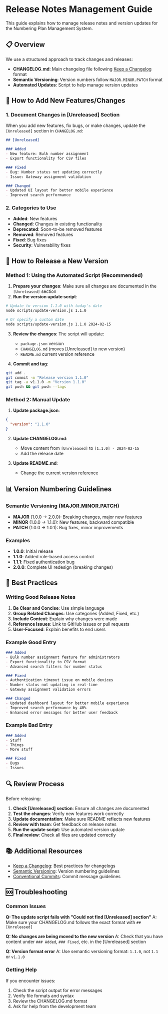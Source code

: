 # Release Notes Management Guide

This guide explains how to manage release notes and version updates for the Numbering Plan Management System.

## 📋 Overview

We use a structured approach to track changes and releases:

- **CHANGELOG.md**: Main changelog file following [Keep a Changelog](https://keepachangelog.com/) format
- **Semantic Versioning**: Version numbers follow `MAJOR.MINOR.PATCH` format
- **Automated Updates**: Script to help manage version updates

## 🚀 How to Add New Features/Changes

### 1. Document Changes in [Unreleased] Section

When you add new features, fix bugs, or make changes, update the `[Unreleased]` section in `CHANGELOG.md`:

```markdown
## [Unreleased]

### Added
- New feature: Bulk number assignment
- Export functionality for CSV files

### Fixed
- Bug: Number status not updating correctly
- Issue: Gateway assignment validation

### Changed
- Updated UI layout for better mobile experience
- Improved search performance
```

### 2. Categories to Use

- **Added**: New features
- **Changed**: Changes in existing functionality
- **Deprecated**: Soon-to-be removed features
- **Removed**: Removed features
- **Fixed**: Bug fixes
- **Security**: Vulnerability fixes

## 🔄 How to Release a New Version

### Method 1: Using the Automated Script (Recommended)

1. **Prepare your changes**: Make sure all changes are documented in the `[Unreleased]` section
2. **Run the version update script**:

```bash
# Update to version 1.1.0 with today's date
node scripts/update-version.js 1.1.0

# Or specify a custom date
node scripts/update-version.js 1.1.0 2024-02-15
```

3. **Review the changes**: The script will update:
   - `package.json` version
   - `CHANGELOG.md` (moves [Unreleased] to new version)
   - `README.md` current version reference

4. **Commit and tag**:
```bash
git add .
git commit -m "Release version 1.1.0"
git tag -a v1.1.0 -m "Version 1.1.0"
git push && git push --tags
```

### Method 2: Manual Update

1. **Update package.json**:
```json
{
  "version": "1.1.0"
}
```

2. **Update CHANGELOG.md**:
   - Move content from `[Unreleased]` to `[1.1.0] - 2024-02-15`
   - Add the release date

3. **Update README.md**:
   - Change the current version reference

## 📊 Version Numbering Guidelines

### Semantic Versioning (MAJOR.MINOR.PATCH)

- **MAJOR** (1.0.0 → 2.0.0): Breaking changes, major new features
- **MINOR** (1.0.0 → 1.1.0): New features, backward compatible
- **PATCH** (1.0.0 → 1.0.1): Bug fixes, minor improvements

### Examples

- **1.0.0**: Initial release
- **1.1.0**: Added role-based access control
- **1.1.1**: Fixed authentication bug
- **2.0.0**: Complete UI redesign (breaking changes)

## 📝 Best Practices

### Writing Good Release Notes

1. **Be Clear and Concise**: Use simple language
2. **Group Related Changes**: Use categories (Added, Fixed, etc.)
3. **Include Context**: Explain why changes were made
4. **Reference Issues**: Link to GitHub issues or pull requests
5. **User-Focused**: Explain benefits to end users

### Example Good Entry

```markdown
### Added
- Bulk number assignment feature for administrators
- Export functionality to CSV format
- Advanced search filters for number status

### Fixed
- Authentication timeout issue on mobile devices
- Number status not updating in real-time
- Gateway assignment validation errors

### Changed
- Updated dashboard layout for better mobile experience
- Improved search performance by 40%
- Enhanced error messages for better user feedback
```

### Example Bad Entry

```markdown
### Added
- Stuff
- Things
- More stuff

### Fixed
- Bugs
- Issues
```

## 🔍 Review Process

Before releasing:

1. **Check [Unreleased] section**: Ensure all changes are documented
2. **Test the changes**: Verify new features work correctly
3. **Update documentation**: Make sure README reflects new features
4. **Review with team**: Get feedback on release notes
5. **Run the update script**: Use automated version update
6. **Final review**: Check all files are updated correctly

## 📚 Additional Resources

- [Keep a Changelog](https://keepachangelog.com/): Best practices for changelogs
- [Semantic Versioning](https://semver.org/): Version numbering guidelines
- [Conventional Commits](https://www.conventionalcommits.org/): Commit message guidelines

## 🆘 Troubleshooting

### Common Issues

**Q: The update script fails with "Could not find [Unreleased] section"**
A: Make sure your CHANGELOG.md follows the exact format with `## [Unreleased]`

**Q: No changes are being moved to the new version**
A: Check that you have content under `### Added`, `### Fixed`, etc. in the [Unreleased] section

**Q: Version format error**
A: Use semantic versioning format: `1.1.0`, not `1.1` or `v1.1.0`

### Getting Help

If you encounter issues:
1. Check the script output for error messages
2. Verify file formats and syntax
3. Review the CHANGELOG.md format
4. Ask for help from the development team 
